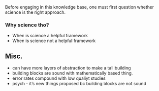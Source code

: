 Before engaging in this knowledge base, one must first question whether science is the right approach. 

### Why science tho?
- When is science a helpful framework
- When is science not a helpful framework

## Misc.
- can have more layers of abstraction to make a tall building
- building blocks are sound with mathematically based thing.
- error rates compound with low qualiyt studies
- psych - it’s new things proposed bc building blocks are not sound
